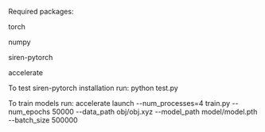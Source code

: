 Required packages:

torch

numpy

siren-pytorch

accelerate

To test siren-pytorch installation run: python test.py

To train models run: accelerate launch --num_processes=4 train.py --num_epochs 50000 --data_path obj/obj.xyz --model_path model/model.pth --batch_size 500000
